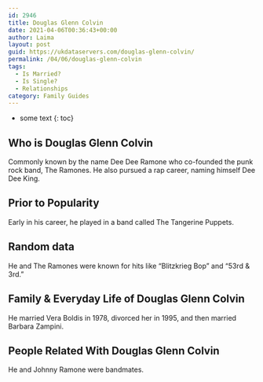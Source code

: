 ```yaml
---
id: 2946
title: Douglas Glenn Colvin
date: 2021-04-06T00:36:43+00:00
author: Laima
layout: post
guid: https://ukdataservers.com/douglas-glenn-colvin/
permalink: /04/06/douglas-glenn-colvin
tags:
  - Is Married?
  - Is Single?
  - Relationships
category: Family Guides
---
```


* some text
{: toc}


## Who is Douglas Glenn Colvin
                  
                  
                  
Commonly known by the name Dee Dee Ramone who co-founded the punk rock band, The Ramones. He also pursued a rap career, naming himself Dee Dee King.
                  
              
            
              
            
                
                
                
## Prior to Popularity
                  
                  
                  
Early in his career, he played in a band called The Tangerine Puppets.
                  
              
            
              
            
                
                
                
## Random data
                  
                  
                  
He and The Ramones were known for hits like &#8220;Blitzkrieg Bop&#8221; and &#8220;53rd & 3rd.&#8221;
                  
              
            
              
            
                
                
                
## Family & Everyday Life of Douglas Glenn Colvin
                  
                  
                  
He married Vera Boldis in 1978, divorced her in 1995, and then married Barbara Zampini.
                  
              
            
              
            
                
                
                
## People Related With Douglas Glenn Colvin
                  
                  
                  
He and Johnny Ramone were bandmates.
                  
              
            
              
            
                
              
            
              
              
            
            
              
            
          
          
          